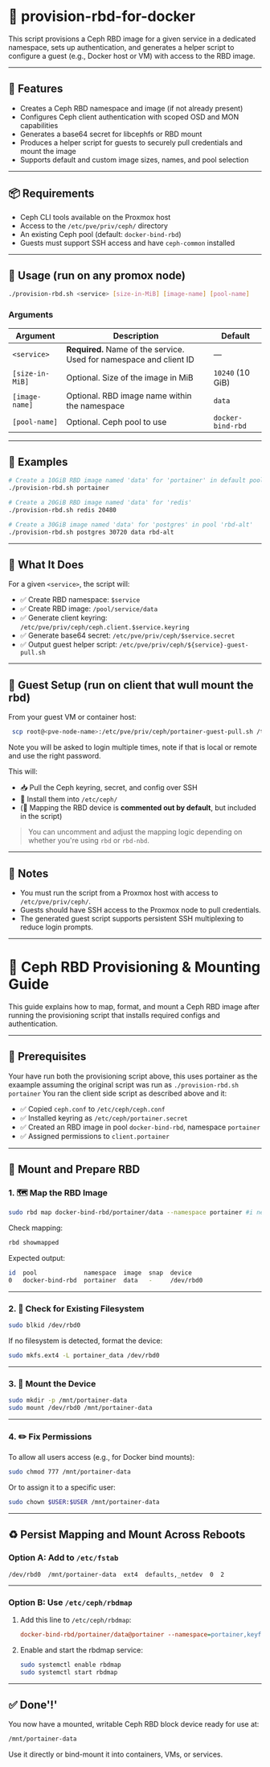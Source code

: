# 🐘 provision-rbd-for-docker

This script provisions a Ceph RBD image for a given service in a dedicated namespace, sets up authentication, and generates a helper script to configure a guest (e.g., Docker host or VM) with access to the RBD image.

---

## 🚀 Features

- Creates a Ceph RBD namespace and image (if not already present)
- Configures Ceph client authentication with scoped OSD and MON capabilities
- Generates a base64 secret for libcephfs or RBD mount
- Produces a helper script for guests to securely pull credentials and mount the image
- Supports default and custom image sizes, names, and pool selection

---

## 📦 Requirements

- Ceph CLI tools available on the Proxmox host
- Access to the `/etc/pve/priv/ceph/` directory
- An existing Ceph pool (default: `docker-bind-rbd`)
- Guests must support SSH access and have `ceph-common` installed

---

## 📝 Usage (run on any promox node)

```bash
./provision-rbd.sh <service> [size-in-MiB] [image-name] [pool-name]
```

### Arguments

| Argument        | Description                                                               | Default           |
|-----------------|---------------------------------------------------------------------------|-------------------|
| `<service>`     | **Required.** Name of the service. Used for namespace and client ID       | —                 |
| `[size-in-MiB]` | Optional. Size of the image in MiB                                        | `10240` (10 GiB)  |
| `[image-name]`  | Optional. RBD image name within the namespace                             | `data`            |
| `[pool-name]`   | Optional. Ceph pool to use                                                | `docker-bind-rbd` |

---

## 🧪 Examples

```bash
# Create a 10GiB RBD image named 'data' for 'portainer' in default pool
./provision-rbd.sh portainer

# Create a 20GiB RBD image named 'data' for 'redis'
./provision-rbd.sh redis 20480

# Create a 30GiB image named 'data' for 'postgres' in pool 'rbd-alt'
./provision-rbd.sh postgres 30720 data rbd-alt
```

---

## 📁 What It Does

For a given `<service>`, the script will:

- ✅ Create RBD namespace: `$service`
- ✅ Create RBD image: `/pool/service/data`
- ✅ Generate client keyring: `/etc/pve/priv/ceph/ceph.client.$service.keyring`
- ✅ Generate base64 secret: `/etc/pve/priv/ceph/$service.secret`
- ✅ Output guest helper script: `/etc/pve/priv/ceph/${service}-guest-pull.sh`

---

## 🧳 Guest Setup (run on client that wull mount the rbd)

From your guest VM or container host:

```bash
 scp root@<pve-node-name>:/etc/pve/priv/ceph/portainer-guest-pull.sh /tmp/ && bash /tmp/portainer-guest-pull.sh <pve-node-name>
```

Note you will be asked to login multiple times, note if that is local or remote and use the right password.

This will:

- 📥 Pull the Ceph keyring, secret, and config over SSH
- 🔐 Install them into `/etc/ceph/`
- (🔧 Mapping the RBD device is **commented out by default**, but included in the script)

> You can uncomment and adjust the mapping logic depending on whether you're using `rbd` or `rbd-nbd`.

---

## 🔐 Notes

- You must run the script from a Proxmox host with access to `/etc/pve/priv/ceph/`.
- Guests should have SSH access to the Proxmox node to pull credentials.
- The generated guest script supports persistent SSH multiplexing to reduce login prompts.

---

# 🔗 Ceph RBD Provisioning & Mounting Guide

This guide explains how to map, format, and mount a Ceph RBD image after running the provisioning script that installs required configs and authentication.

---

## 💪 Prerequisites

Your have run both the provisioning script above, this uses portainer as the exaample assuming the original script was run as `./provision-rbd.sh portainer`
You ran the client side script as described above and it:

- ✅ Copied `ceph.conf` to `/etc/ceph/ceph.conf`
- ✅ Installed keyring as `/etc/ceph/portainer.secret`
- ✅ Created an RBD image in pool `docker-bind-rbd`, namespace `portainer`
- ✅ Assigned permissions to `client.portainer`

---

## 🚀 Mount and Prepare RBD

### 1. 🗺️ Map the RBD Image

```bash
sudo rbd map docker-bind-rbd/portainer/data --namespace portainer #i need to check this worked
```

Check mapping:

```bash
rbd showmapped
```

Expected output:

```bash
id  pool             namespace  image  snap  device
0   docker-bind-rbd  portainer  data   -     /dev/rbd0
```

---

### 2. 🧪 Check for Existing Filesystem

```bash
sudo blkid /dev/rbd0
```

If no filesystem is detected, format the device:

```bash
sudo mkfs.ext4 -L portainer_data /dev/rbd0
```

---

### 3. 📁 Mount the Device

```bash
sudo mkdir -p /mnt/portainer-data
sudo mount /dev/rbd0 /mnt/portainer-data
```

---

### 4. ✏️ Fix Permissions

To allow all users access (e.g., for Docker bind mounts):

```bash
sudo chmod 777 /mnt/portainer-data
```

Or to assign it to a specific user:

```bash
sudo chown $USER:$USER /mnt/portainer-data
```

---

## ♻️ Persist Mapping and Mount Across Reboots

### Option A: Add to `/etc/fstab`

```fstab
/dev/rbd0  /mnt/portainer-data  ext4  defaults,_netdev  0  2
```

---

### Option B: Use `/etc/ceph/rbdmap`

1. Add this line to `/etc/ceph/rbdmap`:

    ```ini
    docker-bind-rbd/portainer/data@portainer --namespace=portainer,keyfile=/etc/ceph/portainer.secret
    ```

2. Enable and start the rbdmap service:

    ```bash
    sudo systemctl enable rbdmap
    sudo systemctl start rbdmap
    ```

---

## ✅ Done'!'

You now have a mounted, writable Ceph RBD block device ready for use at:

```bash
/mnt/portainer-data
```

Use it directly or bind-mount it into containers, VMs, or services.
